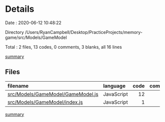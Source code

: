 # Details

Date : 2020-06-12 10:48:22

Directory /Users/RyanCampbell/Desktop/PracticeProjects/memory-game/src/Models/GameModel

Total : 2 files,  13 codes, 0 comments, 3 blanks, all 16 lines

[summary](results.md)

## Files
| filename | language | code | comment | blank | total |
| :--- | :--- | ---: | ---: | ---: | ---: |
| [src/Models/GameModel/GameModel.js](/src/Models/GameModel/GameModel.js) | JavaScript | 12 | 0 | 2 | 14 |
| [src/Models/GameModel/index.js](/src/Models/GameModel/index.js) | JavaScript | 1 | 0 | 1 | 2 |

[summary](results.md)